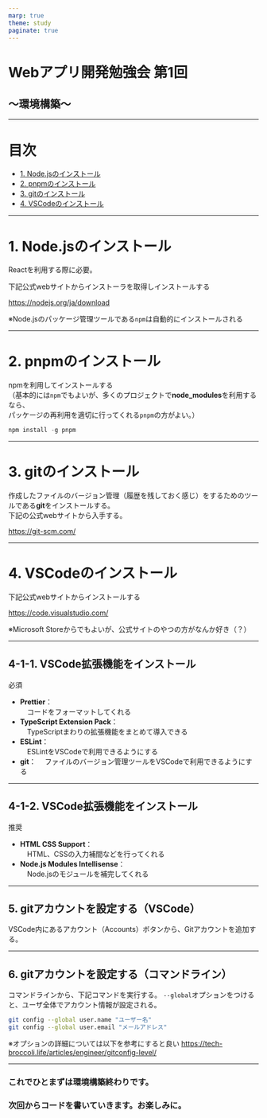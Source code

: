 ```yaml
---
marp: true
theme: study
paginate: true
---
```

<!-- class: title -->

# Webアプリ開発勉強会 第1回
## ～環境構築～

---

<!-- class: -->

# 目次

- [1. Node.jsのインストール](#1-nodejsのインストール)
- [2. pnpmのインストール](#2-pnpmのインストール)
- [3. gitのインストール](#3-gitのインストール)
- [4. VSCodeのインストール](#4-vscodeのインストール)

---

# 1. Node.jsのインストール
Reactを利用する際に必要。

下記公式webサイトからインストーラを取得しインストールする  

https://nodejs.org/ja/download
  
※Node.jsのパッケージ管理ツールである`npm`は自動的にインストールされる

---

# 2. pnpmのインストール

npmを利用してインストールする  
（基本的には`npm`でもよいが、多くのプロジェクトで**node_modules**を利用するなら、  
パッケージの再利用を適切に行ってくれる`pnpm`の方がよい。）

```powershell
npm install -g pnpm
```

---

# 3. gitのインストール

作成したファイルのバージョン管理（履歴を残しておく感じ）をするためのツールである**git**をインストールする。  
下記の公式webサイトから入手する。  

https://git-scm.com/

---

# 4. VSCodeのインストール
下記公式webサイトからインストールする  

https://code.visualstudio.com/

  
※Microsoft Storeからでもよいが、公式サイトのやつの方がなんか好き（？）

---

## 4-1-1. VSCode拡張機能をインストール

<div class="h-small">必須</div>

- **Prettier**：  
  　コードをフォーマットしてくれる
- **TypeScript Extension Pack**：  
  　TypeScriptまわりの拡張機能をまとめて導入できる
- **ESLint**：  
  　ESLintをVSCodeで利用できるようにする
- **git**：
  　ファイルのバージョン管理ツールをVSCodeで利用できるようにする


---

## 4-1-2. VSCode拡張機能をインストール

<div class="h-small">推奨</div>

- **HTML CSS Support**：  
  　HTML、CSSの入力補間などを行ってくれる
- **Node.js Modules Intellisense**：  
  　Node.jsのモジュールを補完してくれる

---

## 5. gitアカウントを設定する（VSCode）

VSCode内にあるアカウント（Accounts）ボタンから、Gitアカウントを追加する。
<!-- ここは適宜加筆してください -->

---

## 6. gitアカウントを設定する（コマンドライン）

コマンドラインから、下記コマンドを実行する。
`--global`オプションをつけると、ユーザ全体でアカウント情報が設定される。

```bash
git config --global user.name "ユーザー名"
git config --global user.email "メールアドレス"
```
※オプションの詳細については以下を参考にすると良い
https://tech-broccoli.life/articles/engineer/gitconfig-level/

---

<!-- class: section -->

### **これでひとまずは環境構築終わりです。**
### **次回からコードを書いていきます。お楽しみに。**


